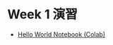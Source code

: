   # Week 1 演習

  - [Hello World Notebook (Colab)](https://colab.research.google.com/drive/1aDPXnxKsBoAd2CGUA0yeVPnCOShZ7oyw?authuser=1#scrollTo=aF76O3SFWHRJ)
